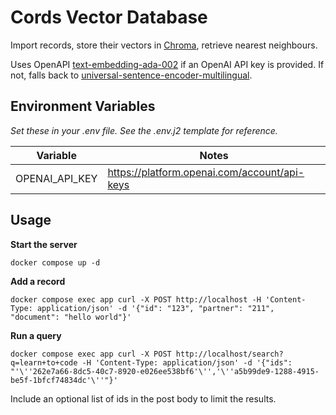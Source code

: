 # Cords Vector Database

Import records, store their vectors in [Chroma](https://www.trychroma.com/), retrieve nearest neighbours.

Uses OpenAPI [text-embedding-ada-002](https://openai.com/blog/new-and-improved-embedding-model) if an OpenAI API key is provided. If not, falls back to [universal-sentence-encoder-multilingual](https://tfhub.dev/google/universal-sentence-encoder-multilingual/3).

## Environment Variables

*Set these in your .env file. See the .env.j2 template for reference.*

| Variable             | Notes                                                                            |
|----------------------|----------------------------------------------------------------------------------|
| OPENAI_API_KEY       | https://platform.openai.com/account/api-keys                                     |

## Usage

**Start the server**

```shell
docker compose up -d
```

**Add a record**

```shell
docker compose exec app curl -X POST http://localhost -H 'Content-Type: application/json' -d '{"id": "123", "partner": "211", "document": "hello world"}'
```

**Run a query**

```shell
docker compose exec app curl -X POST http://localhost/search?q=learn+to+code -H 'Content-Type: application/json' -d '{"ids": "'\''262e7a66-8dc5-40c7-8920-e026ee538bf6'\'','\''a5b99de9-1288-4915-be5f-1bfcf74834dc'\''"}'
```

Include an optional list of ids in the post body to limit the results.

